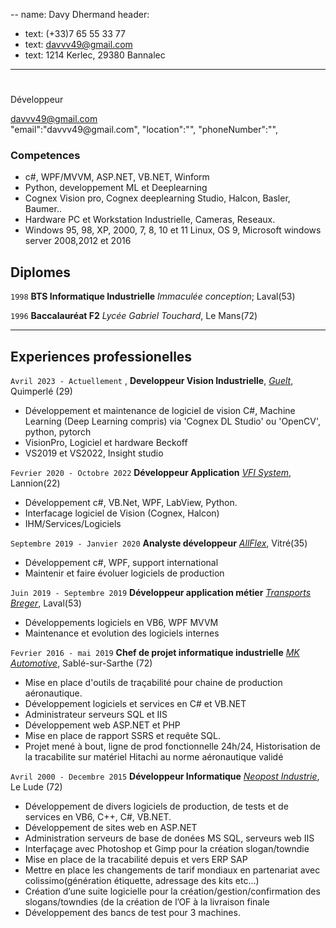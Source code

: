 --
name: Davy Dhermand
header:
- text: <span class="iconify" data-icon="tabler:phone"></span> (+33)7 65 55 33 77
- text: <span class="iconify" data-icon="tabler:mail"></span> davvv49@gmail.com
- text: <span class="iconify" data-icon="ic:outline-location-on"></span> 1214 Kerlec, 29380 Bannalec
---

# 
Développeur

<div id="webaddress">
<a href="davvv49@gmail.com">davvv49@gmail.com</a>
</a>
</div>
"email":"davvv49@gmail.com",
"location":"",
"phoneNumber":"",

### Competences
- c#, WPF/MVVM, ASP.NET, VB.NET, Winform
- Python, developpement ML et Deeplearning
- Cognex Vision pro, Cognex deeplearning Studio, Halcon, Basler, Baumer..
- Hardware PC et Workstation Industrielle, Cameras, Reseaux.
- Windows 95, 98, XP, 2000, 7, 8, 10 et 11 Linux, OS 9, Microsoft windows server 2008,2012 et 2016

## Diplomes 

`1998`
__BTS Informatique Industrielle__
_Immaculée conception_; Laval(53)

`1996`
__Baccalauréat F2__
_Lycée Gabriel Touchard_, Le Mans(72)

***

## Experiences professionelles

`Avril 2023 - Actuellement`  ,
__Developpeur Vision Industrielle__,
[_Guelt_](https://www.guelt.com/),
Quimperlé (29)

- Développement et maintenance de logiciel de vision C#, Machine Learning (Deep Learning compris) via 'Cognex DL Studio' ou 'OpenCV', python, pytorch
- VisionPro, Logiciel et hardware Beckoff
- VS2019 et VS2022, Insight studio

`Fevrier 2020 - Octobre 2022`
__Développeur Application__
[_VFI System_](https://www.vfi-system.com/), Lannion(22)

- Développement c#, VB.Net, WPF, LabView, Python.
- Interfacage logiciel de Vision (Cognex, Halcon)
- IHM/Services/Logiciels

`Septembre 2019 - Janvier 2020`
__Analyste développeur__
[_AllFlex_](https://www.allflex.global/fr/), Vitré(35)

- Développement c#, WPF, support international
- Maintenir et faire évoluer logiciels de production

`Juin 2019 - Septembre 2019`
__Développeur application métier__
[_Transports Breger_](https://www.breger.fr/breger/le-groupe-breger), Laval(53)

- Développements logiciels en VB6, WPF MVVM
- Maintenance et evolution des logiciels internes

`Fevrier 2016 - mai 2019`
__Chef de projet informatique industrielle__
[_MK Automotive_](https://www.mecachrome.com/site/sable-sur-sarthe/), Sablé-sur-Sarthe (72)

- Mise en place d'outils de traçabilité pour chaine de production aéronautique.
- Développement logiciels et services en C# et VB.NET 
- Administrateur serveurs SQL et IIS
- Développement web ASP.NET et PHP 
- Mise en place de rapport SSRS et requête SQL. 
- Projet mené à bout, ligne de prod fonctionnelle 24h/24, Historisation de la tracabilite sur matériel Hitachi au norme aéronautique validé

`Avril 2000 - Decembre 2015`
__Développeur Informatique__
[_Neopost Industrie_](https://www.quadient.com/fr/page-d-accueil), Le Lude (72)
- Développement de divers logiciels de production, de tests et de services en VB6, C++, C#, VB.NET.
- Développement de sites web en ASP.NET 
- Administration serveurs de base de donées MS SQL, serveurs web IIS 
- Interfaçage avec Photoshop et Gimp pour la création slogan/towndie
- Mise en place de la tracabilité depuis et vers ERP SAP
- Mettre en place les changements de tarif mondiaux en partenariat avec colissimo(génération étiquette, adressage des kits etc…) 
- Création d’une suite logicielle pour la création/gestion/confirmation des slogans/towndies (de la création de l’OF à la livraison finale
- Développement des bancs de test pour 3 machines.





